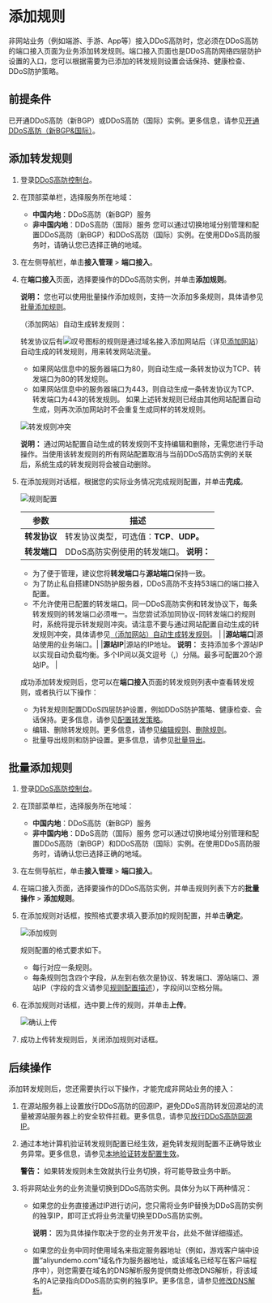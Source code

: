 # 添加规则

非网站业务（例如端游、手游、App等）接入DDoS高防时，您必须在DDoS高防的端口接入页面为业务添加转发规则。端口接入页面也是DDoS高防网络四层防护设置的入口，您可以根据需要为已添加的转发规则设置会话保持、健康检查、DDoS防护策略。

## 前提条件

已开通DDoS高防（新BGP）或DDoS高防（国际）实例。更多信息，请参见[开通DDoS高防（新BGP&国际）](/intl.zh-CN/DDoS高防（新BGP&国际）用户指南/开通DDoS高防（新BGP&国际）.md)。

## 添加转发规则

1.  登录[DDoS高防控制台](https://yundun.console.aliyun.com/?p=ddoscoo)。

2.  在顶部菜单栏，选择服务所在地域：

    -   **中国内地**：DDoS高防（新BGP）服务
    -   **非中国内地**：DDoS高防（国际）服务
    您可以通过切换地域分别管理和配置DDoS高防（新BGP）和DDoS高防（国际）实例。在使用DDoS高防服务时，请确认您已选择正确的地域。

3.  在左侧导航栏，单击**接入管理** \> **端口接入**。

4.  在**端口接入**页面，选择要操作的DDoS高防实例，并单击**添加规则**。

    **说明：** 您也可以使用批量操作添加规则，支持一次添加多条规则，具体请参见[批量添加规则](#section_mcd_7yq_9rx)。

    （添加网站）自动生成转发规则：

    转发协议后有![叹号](https://static-aliyun-doc.oss-cn-hangzhou.aliyuncs.com/assets/img/zh-CN/4101359951/p128503.png)图标的规则是通过域名接入添加网站后（详见[添加网站](/intl.zh-CN/DDoS高防（新BGP&国际）用户指南/接入DDoS高防/网站配置/添加网站.md)）自动生成的转发规则，用来转发网站流量。

    -   如果网站信息中的服务器端口为80，则自动生成一条转发协议为TCP、转发端口为80的转发规则。
    -   如果网站信息中的服务器端口为443，则自动生成一条转发协议为TCP、转发端口为443的转发规则。
    如果上述转发规则已经由其他网站配置自动生成，则再次添加网站时不会重复生成同样的转发规则。

    ![转发规则冲突](https://static-aliyun-doc.oss-cn-hangzhou.aliyuncs.com/assets/img/zh-CN/4101359951/p46883.png)

    **说明：** 通过网站配置自动生成的转发规则不支持编辑和删除，无需您进行手动操作。当使用该转发规则的所有网站配置取消与当前DDoS高防实例的关联后，系统生成的转发规则将会被自动删除。

5.  在添加规则对话框，根据您的实际业务情况完成规则配置，并单击**完成**。

    ![规则配置](https://static-aliyun-doc.oss-cn-hangzhou.aliyuncs.com/assets/img/zh-CN/3101359951/p46880.png)

    |参数|描述|
    |--|--|
    |**转发协议**|转发协议类型，可选值：**TCP**、**UDP。**|
    |**转发端口**|DDoS高防实例使用的转发端口。 **说明：**

    -   为了便于管理，建议您将**转发端口**与**源站端口**保持一致。
    -   为了防止私自搭建DNS防护服务器，DDoS高防不支持53端口的端口接入配置。
    -   不允许使用已配置的转发端口。同一DDoS高防实例和转发协议下，每条转发规则的转发端口必须唯一。当您尝试添加同协议-同转发端口的规则时，系统将提示转发规则冲突。请注意不要与通过网站配置自动生成的转发规则冲突，具体请参见[（添加网站）自动生成转发规则](#step_p2d_akc_br3)。 |
    |**源站端口**|源站使用的业务端口。|
    |**源站IP**|源站的IP地址。 **说明：** 支持添加多个源站IP以实现自动负载均衡。多个IP间以英文逗号（,）分隔。最多可配置20个源站IP。 |

    成功添加转发规则后，您可以在**端口接入**页面的转发规则列表中查看转发规则，或者执行以下操作：

    -   为转发规则配置DDoS四层防护设置，例如DDoS防护策略、健康检查、会话保持。更多信息，请参见[配置转发策略](/intl.zh-CN/DDoS高防（新BGP&国际）用户指南/快速入门/防护非网站业务/步骤2：设置端口转发和防护策略.md)。
    -   编辑、删除转发规则。更多信息，请参见[编辑规则](/intl.zh-CN/DDoS高防（新BGP&国际）用户指南/接入DDoS高防/端口接入/编辑规则.md)、[删除规则](/intl.zh-CN/DDoS高防（新BGP&国际）用户指南/接入DDoS高防/端口接入/删除规则.md)。
    -   批量导出规则和防护设置。更多信息，请参见[批量导出](/intl.zh-CN/DDoS高防（新BGP&国际）用户指南/接入DDoS高防/端口接入/批量导出.md)。

## 批量添加规则

1.  登录[DDoS高防控制台](https://yundun.console.aliyun.com/?p=ddoscoo)。

2.  在顶部菜单栏，选择服务所在地域：

    -   **中国内地**：DDoS高防（新BGP）服务
    -   **非中国内地**：DDoS高防（国际）服务
    您可以通过切换地域分别管理和配置DDoS高防（新BGP）和DDoS高防（国际）实例。在使用DDoS高防服务时，请确认您已选择正确的地域。

3.  在左侧导航栏，单击**接入管理** \> **端口接入**。

4.  在端口接入页面，选择要操作的DDoS高防实例，并单击规则列表下方的**批量操作** \> **添加规则**。

5.  在添加规则对话框，按照格式要求填入要添加的规则配置，并单击**确定**。

    ![添加规则](https://static-aliyun-doc.oss-cn-hangzhou.aliyuncs.com/assets/img/zh-CN/3101359951/p67614.png)

    规则配置的格式要求如下。

    -   每行对应一条规则。
    -   每条规则包含四个字段，从左到右依次是协议、转发端口、源站端口、源站IP（字段的含义请参见[规则配置描述](#table_cmg_aw2_bd3)），字段间以空格分隔。
6.  在添加规则对话框，选中要上传的规则，并单击**上传**。

    ![确认上传](https://static-aliyun-doc.oss-cn-hangzhou.aliyuncs.com/assets/img/zh-CN/3101359951/p67617.png)

7.  成功上传转发规则后，关闭添加规则对话框。


## 后续操作

添加转发规则后，您还需要执行以下操作，才能完成非网站业务的接入：

1.  在源站服务器上设置放行DDoS高防的回源IP，避免DDoS高防转发回源站的流量被源站服务器上的安全软件拦截。更多信息，请参见[放行DDoS高防回源IP](/intl.zh-CN/DDoS高防（新BGP&国际）用户指南/接入DDoS高防/放行DDoS高防回源IP.md)。
2.  通过本地计算机验证转发规则配置已经生效，避免转发规则配置不正确导致业务异常。更多信息，请参见[本地验证转发配置生效](/intl.zh-CN/DDoS高防（新BGP&国际）用户指南/接入DDoS高防/网站配置/本地验证转发配置生效.md)。

    **警告：** 如果转发规则未生效就执行业务切换，将可能导致业务中断。

3.  将非网站业务的业务流量切换到DDoS高防实例。具体分为以下两种情况：
    -   如果您的业务直接通过IP进行访问，您只需将业务IP替换为DDoS高防实例的独享IP，即可正式将业务流量切换至DDoS高防实例。

        **说明：** 因为具体操作取决于您的业务开发平台，此处不做详细描述。

    -   如果您的业务中同时使用域名来指定服务器地址（例如，游戏客户端中设置“aliyundemo.com”域名作为服务器地址，或该域名已经写在客户端程序中），则您需要在域名的DNS解析服务提供商处修改DNS解析，将该域名的A记录指向DDoS高防实例的独享IP。更多信息，请参见[修改DNS解析](/intl.zh-CN/DDoS高防（新BGP&国际）用户指南/接入DDoS高防/业务接入配置/修改DNS解析接入网站业务.md)。

